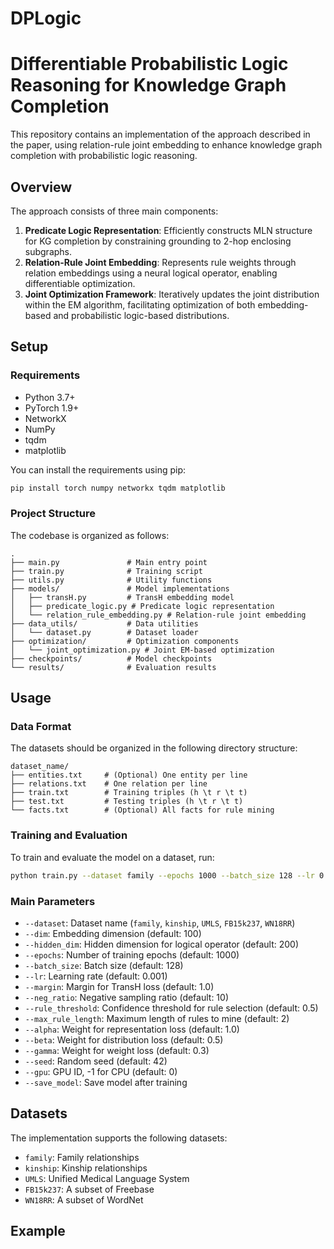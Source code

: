 # DPLogic

# Differentiable Probabilistic Logic Reasoning for Knowledge Graph Completion

This repository contains an implementation of the approach described in the paper, using relation-rule joint embedding to enhance knowledge graph completion with probabilistic logic reasoning.

## Overview

The approach consists of three main components:
1. **Predicate Logic Representation**: Efficiently constructs MLN structure for KG completion by constraining grounding to 2-hop enclosing subgraphs.
2. **Relation-Rule Joint Embedding**: Represents rule weights through relation embeddings using a neural logical operator, enabling differentiable optimization.
3. **Joint Optimization Framework**: Iteratively updates the joint distribution within the EM algorithm, facilitating optimization of both embedding-based and probabilistic logic-based distributions.

## Setup

### Requirements

- Python 3.7+
- PyTorch 1.9+
- NetworkX
- NumPy
- tqdm
- matplotlib

You can install the requirements using pip:

```bash
pip install torch numpy networkx tqdm matplotlib
```

### Project Structure

The codebase is organized as follows:

```
.
├── main.py               # Main entry point
├── train.py              # Training script
├── utils.py              # Utility functions
├── models/               # Model implementations
│   ├── transH.py         # TransH embedding model
│   ├── predicate_logic.py # Predicate logic representation
│   └── relation_rule_embedding.py # Relation-rule joint embedding
├── data_utils/           # Data utilities
│   └── dataset.py        # Dataset loader
├── optimization/         # Optimization components
│   └── joint_optimization.py # Joint EM-based optimization
├── checkpoints/          # Model checkpoints
└── results/              # Evaluation results
```

## Usage

### Data Format

The datasets should be organized in the following directory structure:

```
dataset_name/
├── entities.txt     # (Optional) One entity per line
├── relations.txt    # One relation per line
├── train.txt        # Training triples (h \t r \t t)
├── test.txt         # Testing triples (h \t r \t t)
└── facts.txt        # (Optional) All facts for rule mining
```

### Training and Evaluation

To train and evaluate the model on a dataset, run:

```bash
python train.py --dataset family --epochs 1000 --batch_size 128 --lr 0.001
```

### Main Parameters

- `--dataset`: Dataset name (`family`, `kinship`, `UMLS`, `FB15k237`, `WN18RR`)
- `--dim`: Embedding dimension (default: 100)
- `--hidden_dim`: Hidden dimension for logical operator (default: 200)
- `--epochs`: Number of training epochs (default: 1000)
- `--batch_size`: Batch size (default: 128)
- `--lr`: Learning rate (default: 0.001)
- `--margin`: Margin for TransH loss (default: 1.0)
- `--neg_ratio`: Negative sampling ratio (default: 10)
- `--rule_threshold`: Confidence threshold for rule selection (default: 0.5)
- `--max_rule_length`: Maximum length of rules to mine (default: 2)
- `--alpha`: Weight for representation loss (default: 1.0)
- `--beta`: Weight for distribution loss (default: 0.5)
- `--gamma`: Weight for weight loss (default: 0.3)
- `--seed`: Random seed (default: 42)
- `--gpu`: GPU ID, -1 for CPU (default: 0)
- `--save_model`: Save model after training

## Datasets

The implementation supports the following datasets:
- `family`: Family relationships
- `kinship`: Kinship relationships
- `UMLS`: Unified Medical Language System
- `FB15k237`: A subset of Freebase
- `WN18RR`: A subset of WordNet

## Example

